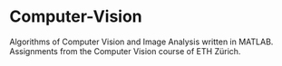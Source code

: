 # Computer-Vision
Algorithms of Computer Vision and Image Analysis written in MATLAB. Assignments from the Computer Vision course of ETH Zürich.

